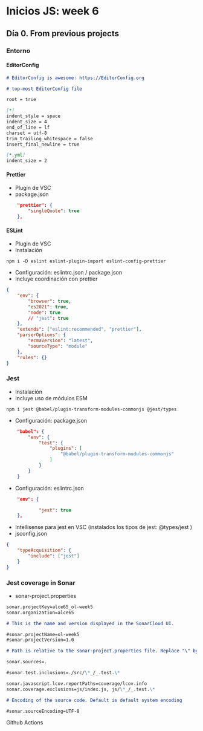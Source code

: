 # Inicios JS: week 6

## Día 0. From previous projects

### Entorno

#### EditorConfig

```md
# EditorConfig is awesome: https://EditorConfig.org

# top-most EditorConfig file

root = true

[*]
indent_style = space
indent_size = 4
end_of_line = lf
charset = utf-8
trim_trailing_whitespace = false
insert_final_newline = true

[*.yml]
indent_size = 2
```

#### Prettier

-   Plugin de VSC
-   package.json

```json
    "prettier": {
        "singleQuote": true
    },
```

#### ESLint

-   Plugin de VSC
-   Instalación

```shell
npm i -D eslint eslint-plugin-import eslint-config-prettier
```

-   Configuración: eslintrc.json / package.json
-   Incluye coordinación con prettier

```json
{
    "env": {
        "browser": true,
        "es2021": true,
        "node": true
        // "jest": true
    },
    "extends": ["eslint:recommended", "prettier"],
    "parserOptions": {
        "ecmaVersion": "latest",
        "sourceType": "module"
    },
    "rules": {}
}
```

### Jest

-   Instalación
-   Incluye uso de módulos ESM

```shell
npm i jest @babel/plugin-transform-modules-commonjs @jest/types
```

-   Configuración: package.json

```json
    "babel": {
        "env": {
            "test": {
                "plugins": [
                    "@babel/plugin-transform-modules-commonjs"
                ]
            }
        }
    }
```

-   Configuración: eslintrc.json

```json
    "env": {

            "jest": true
    },
```

-   Intellisense para jest en VSC (instalados los tipos de jest: @types/jest )
-   jsconfig.json

```json
{
    "typeAcquisition": {
        "include": ["jest"]
    }
}
```

### Jest coverage in Sonar

-   sonar-project.properties

```md
sonar.projectKey=alce65_ol-week5
sonar.organization=alce65

# This is the name and version displayed in the SonarCloud UI.

#sonar.projectName=ol-week5
#sonar.projectVersion=1.0

# Path is relative to the sonar-project.properties file. Replace "\" by "/" on Windows.

sonar.sources=.

#sonar.test.inclusions=./src/\*_/_.test.\*

sonar.javascript.lcov.reportPaths=coverage/lcov.info
sonar.coverage.exclusions=js/index.js, js/\*_/_.test.\*

# Encoding of the source code. Default is default system encoding

#sonar.sourceEncoding=UTF-8
```

Github Actions
